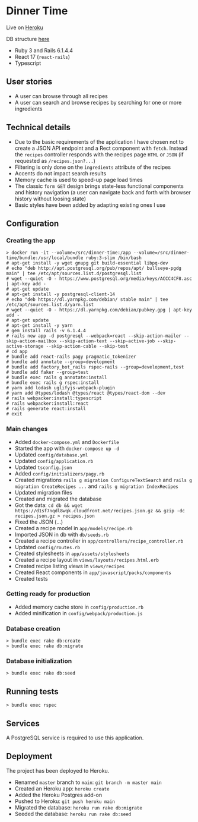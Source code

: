 # Dinner Time

Live on [Heroku](https://boiling-shore-95487.herokuapp.com/)

DB structure [here](https://github.com/matteolc/dinner-time/blob/main/db/structure.sql)

- Ruby 3 and Rails 6.1.4.4
- React 17 (`react-rails`)
- Typescript

## User stories

- A user can browse through all recipes
- A user can search and browse recipes by searching for one or more ingredients

## Technical details

- Due to the basic requirements of the application I have chosen not to create a JSON API endpoint and a Rect component with `fetch`. Instead the `recipes` controller responds with the recipes page `HTML` or `JSON` (if requested as `/recipes.json?...`)
- Filtering is only done on the `ingredients` attribute of the recipes
- Accents do not impact search results
- Memory cache is used to speed-up page load times
- The classic `form GET` design brings state-less functional components and history navigation (a user can navigate back and forth with browser history without loosing state)
- Basic styles have been added by adapting existing ones I use

## Configuration

### Creating the app

```
> docker run -it --volume=/src/dinner-time:/app --volume=/src/dinner-time/bundle:/usr/local/bundle ruby:3-slim /bin/bash
# apt-get install -y wget gnupg git build-essential libpq-dev
# echo "deb http://apt.postgresql.org/pub/repos/apt/ bullseye-pgdg main" | tee /etc/apt/sources.list.d/postgresql.list
# wget --quiet -O - https://www.postgresql.org/media/keys/ACCC4CF8.asc | apt-key add -
# apt-get update
# apt-get install -y postgresql-client-14
# echo "deb https://dl.yarnpkg.com/debian/ stable main" | tee /etc/apt/sources.list.d/yarn.list
# wget --quiet -O - https://dl.yarnpkg.com/debian/pubkey.gpg | apt-key add -
# apt-get update
# apt-get install -y yarn
# gem install rails -v 6.1.4.4
# rails new app -d postgresql --webpack=react --skip-action-mailer --skip-action-mailbox --skip-action-text --skip-active-job --skip-active-storage --skip-action-cable --skip-test
# cd app
# bundle add react-rails pagy pragmatic_tokenizer
# bundle add annotate --group=development
# bundle add factory_bot_rails rspec-rails --group=development,test
# bundle add faker --group=test
# bundle exec rails g annotate:install
# bundle exec rails g rspec:install
# yarn add lodash uglifyjs-webpack-plugin
# yarn add @types/lodash @types/react @types/react-dom --dev
# rails webpacker:install:typescript
# rails webpacker:install:react
# rails generate react:install
# exit
```

### Main changes

- Added `docker-compose.yml` and `Dockerfile`
- Started the app with `docker-compose up -d`
- Updated `config/database.yml`
- Updated `config/application.rb`
- Updated `tsconfig.json`
- Added `config/initializers/pagy.rb`
- Created migrations `rails g migration ConfigureTextSearch` and `rails g migration CreateRecipes ...` and `rails g migration IndexRecipes`
- Updated migration files
- Created and migrated the database
- Got the data: `cd db && wget https://d1sf7nqdl8wqk.cloudfront.net/recipes.json.gz && gzip -dc recipes.json.gz > recipes.json`
- Fixed the JSON (...)
- Created a recipe model in `app/models/recipe.rb`
- Imported JSON in db with `db/seeds.rb`
- Created a recipe controller in `app/controllers/recipe_controller.rb`
- Updated `config/routes.rb`
- Created stylesheets in `app/assets/stylesheets`
- Created a recipe layout in `views/layouts/recipes.html.erb`
- Created recipe listing views in `views/recipes`
- Created React components in `app/javascript/packs/components`
- Created tests

### Getting ready for production

- Added memory cache store in `config/production.rb`
- Added minification in `config/webpack/production.js`

### Database creation

```
> bundle exec rake db:create
> bundle exec rake db:migrate
```

### Database initialization

```
> bundle exec rake db:seed
```

## Running tests

```
> bundle exec rspec
```

## Services

A PostgreSQL service is required to use this application.

## Deployment

The project has been deployed to Heroku.

- Renamed `master` branch to `main`: `git branch -m master main`
- Created an Heroku app: `heroku create`
- Added the Heroku Postgres add-on
- Pushed to Heroku: `git push heroku main`
- Migrated the database: `heroku run rake db:migrate`
- Seeded the database: `heroku run rake db:seed`
